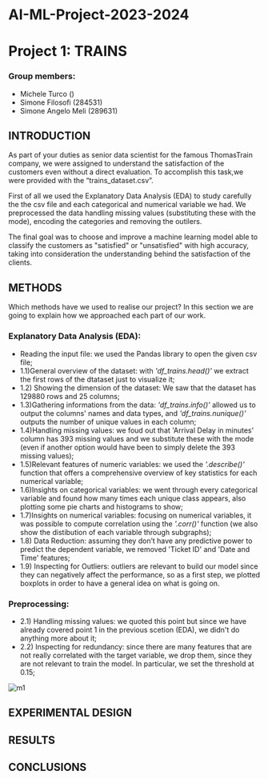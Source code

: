 # AI-ML-Project-2023-2024

# Project 1: TRAINS

### Group members:
- Michele Turco ()
- Simone Filosofi (284531)
- Simone Angelo Meli (289631)

## INTRODUCTION

As part of your duties as senior data scientist for the famous ThomasTrain company, we were assigned to understand the satisfaction of the customers even without a direct evaluation. To accomplish this task,we were provided  with the “trains_dataset.csv”.

First of all we used the Explanatory Data Analysis (EDA) to study carefully the the csv file and each categorical and numerical variable we had. We preprocessed the data handling missing values (substituting these with the mode), encoding the categories and removing the outilers. 

The final goal was to choose and improve a machine learning model able to classify the customers as "satisfied" or "unsatisfied" with high accuracy, taking into consideration the understanding behind the satisfaction of the clients.

## METHODS

Which methods have we used to realise our project?
In this section we are going to explain how we approached each part of our work.

### Explanatory Data Analysis (EDA):

- Reading the input file: we used the Pandas library to open the given csv file;
- 1.1)General overview of the dataset: with *'df_trains.head()'* we extract the first rows of the dtataset just to visualize it;
- 1.2) Showing the dimension of the dataset: We saw that the dataset has 129880 rows and 25 columns;
- 1.3)Gathering informations from the data: *'df_trains.info()'* allowed us to output the columns' names and data types, and *'df_trains.nunique()'* outputs the number of unique values in each column;
- 1.4)Handling missing values: we foud out that 'Arrival Delay in minutes' column has 393 missing values and we substitute these with the mode (even if another option would have been to simply delete the 393 missing values);
- 1.5)Relevant features of numeric variables: we used the *'.describe()'* function that offers a comprehensive overview of key statistics for each numerical variable;
- 1.6)Insights on categorical variables: we went through every categorical variable and found how many times each unique class appears, also plotting some pie charts and histograms to show;
- 1.7)Insights on numerical variables: focusing on numerical variables, it was possible to compute correlation using the *'.corr()'* function (we also show the distibution of each variable through subgraphs);
- 1.8) Data Reduction: assuming they don’t have any predictive power to predict the dependent variable, we removed 'Ticket ID' and 'Date and Time' features;
- 1.9) Inspecting for Outliers: outliers are relevant to build our model since they can negatively affect the performance, so as a first step, we  plotted boxplots in order to have a general idea on what is going on.

### Preprocessing:

- 2.1) Handling missing values: we quoted this point but since we have already covered point 1 in the previous scetion (EDA), we didn't do anything more about it;
- 2.2) Inspecting for redundancy: since there are many features that are not really correlated with the target variable, we drop them, since they are not relevant to train the model. In particular, we set the threshold at 0.15;
<img width="829" alt="m1" src="![Alt text](image.png)">




## EXPERIMENTAL DESIGN


## RESULTS


## CONCLUSIONS

